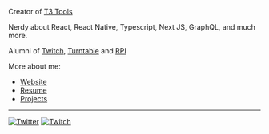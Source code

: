Creator of [T3 Tools](https://round.t3.gg)

Nerdy about React, React Native, Typescript, Next JS, GraphQL, and much more.

Alumni of [Twitch](https://twitch.tv), [Turntable](https://tt.fm) and [RPI](https://rpi.edu)

More about me:

- [Website](https://t3.gg)
- [Resume](https://github.com/TheoBr/TheoBr/blob/master/about/resume.md)
- [Projects](https://t3.gg/projects)

---

<a href="https://twitter.com/t3dotgg"><img src="https://img.shields.io/twitter/follow/t3dotgg?label=Twitter&style=social" alt="Twitter"></a>
<a href="https://twitch.tv/Theo"><img src="https://img.shields.io/twitch/status/Theo?label=Twitch" alt="Twitch"></a>
